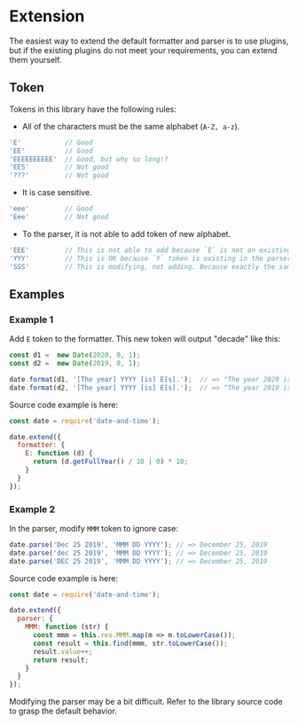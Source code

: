 # Extension

The easiest way to extend the default formatter and parser is to use plugins, but if the existing plugins do not meet your requirements, you can extend them yourself.

## Token

Tokens in this library have the following rules:

- All of the characters must be the same alphabet (`A-Z, a-z`).

```javascript
'E'           // Good
'EE'          // Good
'EEEEEEEEEE'  // Good, but why so long!?
'EES'         // Not good
'???'         // Not good
```

- It is case sensitive.

```javascript
'eee'         // Good
'Eee'         // Not good
```

- To the parser, it is not able to add token of new alphabet.

```javascript
'EEE'         // This is not able to add because `E` is not an existing token in the parser.
'YYY'         // This is OK because `Y` token is existing in the parser.
'SSS'         // This is modifying, not adding. Because exactly the same token is existing.
```

## Examples

### Example 1

Add `E` token to the formatter. This new token will output "decade" like this:

```javascript
const d1 =  new Date(2020, 0, 1);
const d2 =  new Date(2019, 0, 1);

date.format(d1, '[The year] YYYY [is] E[s].');  // => "The year 2020 is 2020s."
date.format(d2, '[The year] YYYY [is] E[s].');  // => "The year 2019 is 2010s."
```

Source code example is here:

```javascript
const date = require('date-and-time');

date.extend({
  formatter: {
    E: function (d) {
      return (d.getFullYear() / 10 | 0) * 10;
    }
  }
});
```

### Example 2

In the parser, modify `MMM` token to ignore case:

```javascript
date.parse('Dec 25 2019', 'MMM DD YYYY'); // => December 25, 2019
date.parse('dec 25 2019', 'MMM DD YYYY'); // => December 25, 2019
date.parse('DEC 25 2019', 'MMM DD YYYY'); // => December 25, 2019
```

Source code example is here:

```javascript
const date = require('date-and-time');

date.extend({
  parser: {
    MMM: function (str) {
      const mmm = this.res.MMM.map(m => m.toLowerCase());
      const result = this.find(mmm, str.toLowerCase());
      result.value++;
      return result;
    }
  }
});
```

Modifying the parser may be a bit difficult. Refer to the library source code to grasp the default behavior.
